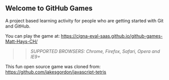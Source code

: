 ## Welcome to GitHub Games

A project based learning activity for people who are getting started with Git and GitHub.

You can play the game at: https://cigna-eval-saas.github.io/github-games-Matt-Hays-CH/

>> _*SUPPORTED BROWSERS*: Chrome, Firefox, Safari, Opera and IE9+_

This fun open source game was cloned from: https://github.com/jakesgordon/javascript-tetris
